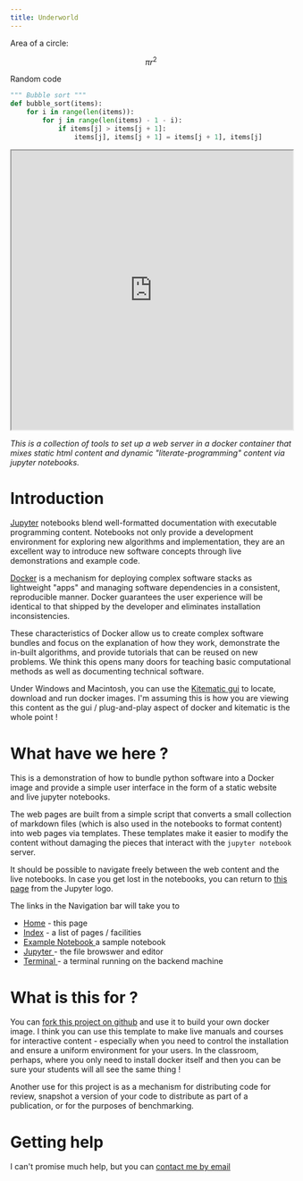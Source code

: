 ```yaml
---
title: Underworld
---
```


Area of a circle:

$$
\pi r^2
$$

Random code

``` python
""" Bubble sort """
def bubble_sort(items):
    for i in range(len(items)):
        for j in range(len(items) - 1 - i):
            if items[j] > items[j + 1]:
                items[j], items[j + 1] = items[j + 1], items[j]
```


<iframe src="http://nbviewer.ipython.org/github/sharmak/python/blob/master/concepts/Static_Vs_Class_Method.ipynb" width="100%" height="500" scrolling="yes">

</iframe>

_This is a collection of tools to set up a web server in a docker container that mixes static html content and dynamic "literate-programming" content via jupyter notebooks._

# Introduction

[Jupyter](www.jupyter.org) notebooks blend well-formatted documentation with executable programming content. Notebooks not only provide a development environment for exploring new algorithms and implementation, they are an excellent way to introduce new software concepts through live demonstrations and example code.

[Docker](www.docker.com) is a mechanism for deploying complex software stacks as lightweight "apps" and managing  software dependencies in a consistent, reproducible manner. Docker guarantees the user experience will be identical to that shipped by the developer and eliminates installation inconsistencies.

These characteristics of Docker allow us to create complex software bundles and focus on the explanation of how they work, demonstrate the in-built algorithms, and provide tutorials that can be reused on new problems. We think this opens many doors for teaching basic computational methods as well as documenting technical software.

Under Windows and Macintosh, you can use the [Kitematic gui](https://kitematic.com) to locate, download and run docker images. I'm assuming this is how you are viewing this content as the gui / plug-and-play aspect of docker and kitematic is the whole point !




# What have we here ?

This is a demonstration of how to bundle python software into a Docker image and provide a simple user interface in the form of a static website and live jupyter notebooks.

The web pages are built from a simple script that converts a small collection of markdown files (which is also used in the notebooks to format content) into web pages via templates. These templates make it easier to modify the content without damaging the pieces that interact with the `jupyter notebook` server.

It should be possible to navigate freely between the web content and the live notebooks. In case you get lost in the notebooks, you can return to [this page](/) from the Jupyter logo.

The links in the Navigation bar will take you to  

   * [Home](index.md) - this page
   * [Index](Map.md) - a list of pages / facilities
   * <a href="/notebooks/Notebooks/StartHere.ipynb"> Example Notebook </a> a sample notebook
   * <a href="/notebooks/Notebooks/"> Jupyter </a> - the file browswer and editor
   * <a href="/terminals/1"> Terminal </a> - a terminal running on the backend machine

# What is this for ?

You can [fork this project on github](https://github.com/lmoresi/notebook-web-template#fork-destination-box) and use it to build your own docker image. I think you can use this template to make live manuals and courses for interactive content - especially when you need to control the installation and ensure a uniform environment for your users. In the classroom, perhaps, where you only need to install docker itself and then you can be sure your students will all see the same thing !

Another use for this project is as a mechanism for distributing code for review, snapshot a version of your code to distribute as part of a publication, or for the purposes of benchmarking.

# Getting help

I can't promise much help, but you can [contact me by email](mailto:louis.moresi@unimelb.edu.au)
